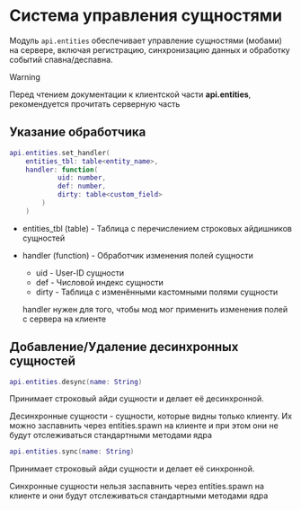 # Система управления сущностями

Модуль `api.entities` обеспечивает управление сущностями (мобами) на сервере, включая регистрацию, синхронизацию данных и обработку событий спавна/деспавна.

>[!WARNING]
> Перед чтением документации к клиентской части **api.entities**, рекомендуется прочитать серверную часть


## Указание обработчика
```lua
api.entities.set_handler(
    entities_tbl: table<entity_name>,
    handler: function(
            uid: number, 
            def: number, 
            dirty: table<custom_field>
        )
    )
```
- entities_tbl (table) - Таблица с перечислением строковых айдишников сущностей
- handler (function) - Обработчик изменения полей сущности
    - uid - User-ID сущности
    - def - Числовой индекс сущности
    - dirty - Таблица с изменёнными кастомными полями сущности

    handler нужен для того, чтобы мод мог применить изменения полей с сервера на клиенте

## Добавление/Удаление десинхронных сущностей
```lua
api.entities.desync(name: String)
```
Принимает строковый айди сущности и делает её десинхронной.

Десинхронные сущности - сущности, которые видны только клиенту. Их можно заспавнить через entities.spawn на клиенте и при этом они не будут отслеживаться стандартными методами ядра

```lua
api.entities.sync(name: String)
```
Принимает строковый айди сущности и делает её синхронной.

Синхронные сущности нельзя заспавнить через entities.spawn на клиенте и они будут отслеживаться стандартными методами ядра